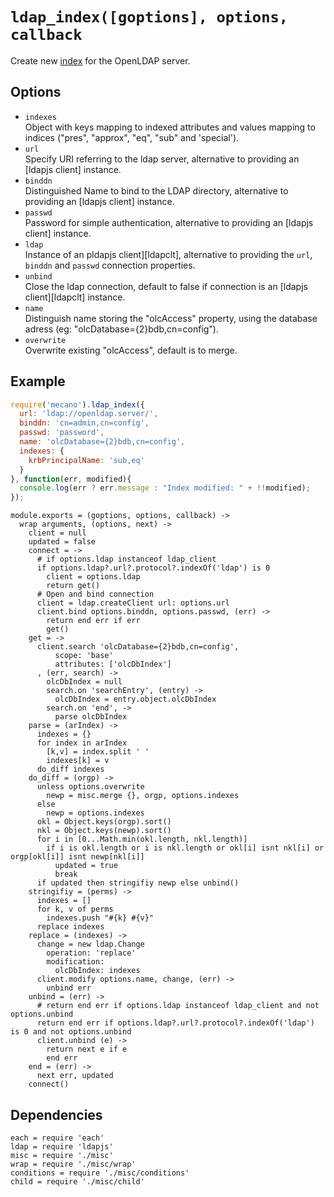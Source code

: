 
# `ldap_index([goptions], options, callback`

Create new [index](index) for the OpenLDAP server.   

## Options

*   `indexes`   
    Object with keys mapping to indexed attributes and values mapping to indices
    ("pres", "approx", "eq", "sub" and 'special').   
*   `url`   
    Specify URI referring to the ldap server, alternative to providing an
    [ldapjs client] instance.   
*   `binddn`   
    Distinguished Name to bind to the LDAP directory, alternative to providing
    an [ldapjs client] instance.   
*   `passwd`   
    Password for simple authentication, alternative to providing an
    [ldapjs client] instance.   
*   `ldap`   
    Instance of an pldapjs client][ldapclt], alternative to providing the `url`,
    `binddn` and `passwd` connection properties.   
*   `unbind`   
    Close the ldap connection, default to false if connection is an
    [ldapjs client][ldapclt] instance.   
*   `name`   
    Distinguish name storing the "olcAccess" property, using the database adress
    (eg: "olcDatabase={2}bdb,cn=config").   
*   `overwrite`   
    Overwrite existing "olcAccess", default is to merge.   

## Example

```js
require('mecano').ldap_index({
  url: 'ldap://openldap.server/',
  binddn: 'cn=admin,cn=config',
  passwd: 'password',
  name: 'olcDatabase={2}bdb,cn=config',
  indexes: {
    krbPrincipalName: 'sub,eq'
  }
}, function(err, modified){
  console.log(err ? err.message : "Index modified: " + !!modified);
});
```

    module.exports = (goptions, options, callback) ->
      wrap arguments, (options, next) ->
        client = null
        updated = false
        connect = ->
          # if options.ldap instanceof ldap_client
          if options.ldap?.url?.protocol?.indexOf('ldap') is 0
            client = options.ldap
            return get()
          # Open and bind connection
          client = ldap.createClient url: options.url
          client.bind options.binddn, options.passwd, (err) ->
            return end err if err
            get()
        get = ->
          client.search 'olcDatabase={2}bdb,cn=config',
              scope: 'base'
              attributes: ['olcDbIndex']
          , (err, search) ->
            olcDbIndex = null
            search.on 'searchEntry', (entry) ->
              olcDbIndex = entry.object.olcDbIndex
            search.on 'end', ->
              parse olcDbIndex
        parse = (arIndex) ->
          indexes = {}
          for index in arIndex
            [k,v] = index.split ' '
            indexes[k] = v
          do_diff indexes
        do_diff = (orgp) ->
          unless options.overwrite
            newp = misc.merge {}, orgp, options.indexes
          else
            newp = options.indexes
          okl = Object.keys(orgp).sort()
          nkl = Object.keys(newp).sort()
          for i in [0...Math.min(okl.length, nkl.length)]
            if i is okl.length or i is nkl.length or okl[i] isnt nkl[i] or orgp[okl[i]] isnt newp[nkl[i]]
              updated = true
              break
          if updated then stringifiy newp else unbind()
        stringifiy = (perms) ->
          indexes = []
          for k, v of perms
            indexes.push "#{k} #{v}"
          replace indexes
        replace = (indexes) ->
          change = new ldap.Change
            operation: 'replace'
            modification:
              olcDbIndex: indexes
          client.modify options.name, change, (err) ->
            unbind err
        unbind = (err) ->
          # return end err if options.ldap instanceof ldap_client and not options.unbind
          return end err if options.ldap?.url?.protocol?.indexOf('ldap') is 0 and not options.unbind
          client.unbind (e) ->
            return next e if e
            end err
        end = (err) ->
          next err, updated
        connect()

## Dependencies

    each = require 'each'
    ldap = require 'ldapjs'
    misc = require './misc'
    wrap = require './misc/wrap'
    conditions = require './misc/conditions'
    child = require './misc/child'

[index]: http://www.zytrax.com/books/ldap/apa/indeces.html



